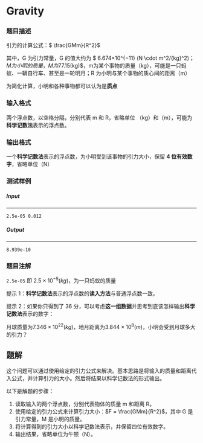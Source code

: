 # Gravity

### 题目描述

引力的计算公式：$ \frac{GMm}{R^2}$

其中，G 为引力常量，G 的值大约为 $ 6.674×10^{−11} (N \cdot m^2/{kg}^2)$；M 为 小明的质量，M为$77.15(kg)$，m为某个事物的质量（kg），可能是一只蚂蚁、一辆自行车、甚至是一轮明月；R 为小明与某个事物的质心间的距离（m）

为简化计算，小明和各种事物都可以认为是**质点**

### 输入格式

两个浮点数，以空格分隔，分别代表 m 和 R，省略单位 （kg）和（m），可能为**科学记数法**表示的浮点数。

### 输出格式

一个**科学记数法**表示的浮点数，为小明受到该事物的引力大小，保留 **4 位有效数字**，省略单位（N）

### 测试样例

##### Input

------

```
2.5e-05 0.012
```

##### Output

------

```
8.939e-10
```

### 题目注解

`2.5e-05` 即 $2.5×10^{-5}(kg)$，为一只蚂蚁的质量

提示 1：**科学记数法**表示的浮点数的**读入方法**与普通浮点数一致。

提示 2：如果你只得到了 36 分，可以考虑**这一组数据**并思考到底该怎样输出**科学记数法**表示的数字：

月球质量为$7.346 × 10^{22}(kg)$，地月距离为$3.844×10^{8}(m)$，小明会受到月球多大的引力？



## 题解

这个问题可以通过使用给定的引力公式来解决。基本思路是将输入的质量和距离代入公式，并计算引力的大小。然后将结果以科学记数法的形式输出。

以下是解题的步骤：

1. 读取输入的两个浮点数，分别代表物体的质量 m 和距离 R。
2. 使用给定的引力公式来计算引力大小：$F = \frac{GMm}{R^2}$，其中 G 是引力常量，M 是小明的质量。
3. 将计算得到的引力大小以科学记数法表示，并保留四位有效数字。
4. 输出结果，省略单位为牛顿（N）。
